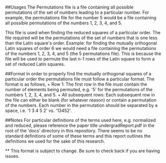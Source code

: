##Usages
  The Permutations file is a file containing all possible permutations of the set of numbers leading to a particular number. 
  For example, the permutations file for the number 5 would be a file containing all possible permutations of the numbers
  1, 2, 3, 4, and 5. 
  
  This file is used when finding the reduced squares of a particular order. The file required will be the permutations of 
  the set of numbers that is one less than the Latin square's order. Example: for finding the mutually orthogonal Latin squares
  of order 6 we would need a file containing the permutations of the numbers 1, 2, 3, 4, and 5 (the 5 permutations file). This
  is because the file will be used to permute the last n-1 rows of the Latin square to form a set of reduced Latin squares.
  
##Format
  In order to properly find the mutually orthogonal squares of a particular order the permutations file must follow a
  particular format. The format is as follows, 
    + Row 1: The first row in the file must contain the number of elements being permuted, e.g. '5' for the permutations of the
    numbers 1, 2, 3, 4, and 5.
    + All subsequent rows: Each subsequent row in the file can either be blank (for whatever reason) or contain a permutation
    of the numbers. Each number in the permutation should be separated by a space, i.e. '1 3 4 5 2' vs. '13452'. 

##Notes
  For particular definitions of the terms used here, e.g. normalized and reduced, please reference the paper title 
  undergradReport.pdf in the root of the 'docs' directory in this repository. There seems to be no standard definitions of 
  some of these terms and this report outlines the definitions we used for the sake of this research. 
  
  ** This format is subject to change. Be sure to check back if you are having issues. 
